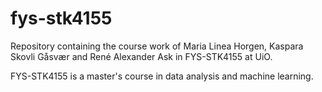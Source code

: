 # fys-stk4155
Repository containing the course work of Maria Linea Horgen, Kaspara Skovli Gåsvær and René Alexander Ask in FYS-STK4155 at UiO.

FYS-STK4155 is a master's course in data analysis and machine learning.
